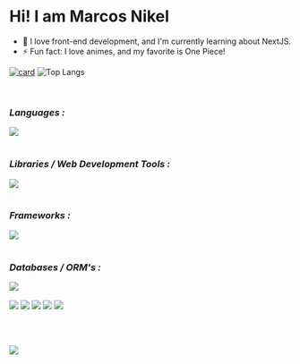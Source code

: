 # Hi! I am Marcos Nikel

- 🔭 I love front-end development, and I'm currently learning about NextJS.
- ⚡ Fun fact: I love animes, and my favorite is One Piece!

<a href="https://github.com/marcossnikel">
  
[![card](https://github-readme-stats.vercel.app/api?username=marcossnikel&theme=radical&show_icons=true)](https://github.com/anuraghazra/github-readme-stats)
![Top Langs](https://github-readme-stats.vercel.app/api/top-langs/?username=marcossnikel&layout=compact)
  
<div style="display: inline_block"><br>

### *Languages :* 
<img src="https://skillicons.dev/icons?i=js,typescript,python,cpp,c"/>
<br><br>

### *Libraries / Web Development Tools :*

<img src="https://skillicons.dev/icons?i=html,css,react,styledcomponents,tailwind,sass" />
<br><br>

### *Frameworks :*

<img src="https://skillicons.dev/icons?i=nextjs,nodejs,vue,nuxt" />
<br><br>

### *Databases / ORM's :*

<img src="https://skillicons.dev/icons?i=prisma,mysql,mongodb,sqlite" />
<br><br>

<div> 
  <a href="https://www.instagram.com/nikeelwz/?hl=" target="_blank"><img src="https://img.shields.io/badge/-Instagram-%23E4405F?style=for-the-badge&logo=instagram&logoColor=white" target="_blank"></a>
  <a href="mailto:marcosnikeldev@gmail.com"><img src="https://img.shields.io/badge/-Gmail-%23333?style=for-the-badge&logo=gmail&logoColor=white" target="_blank"></a>
  <a href="https://www.linkedin.com/in/mnikel/" target="_blank"><img src="https://img.shields.io/badge/-LinkedIn-%230077B5?style=for-the-badge&logo=linkedin&logoColor=white" target="_blank"></a>
  <a href="https://www.facebook.com/marcosnikel/" target="_blank"><img src="https://img.shields.io/badge/Facebook-1877F2?style=for-the-badge&logo=facebook&logoColor=white" target="_blank"></a>
  <a href="https://contate.me/marcossnikel" target="_blank"><img src="https://img.shields.io/badge/WhatsApp-25D366?style=for-the-badge&logo=whatsapp&logoColor=white" target="_blank"></a> 
</div>

<br><br>

<img src="https://komarev.com/ghpvc/?username=marcossnikel&label=Visits">
